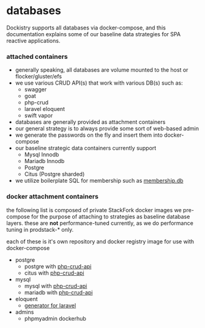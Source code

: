 # databases
Dockistry supports all databases via docker-compose, and this documentation explains some of our baseline data strategies for SPA reactive applications.

### attached containers
- generally speaking, all databases are volume mounted to the host or flocker/gluster/efs
- we use various CRUD API(s) that work with various DB(s) such as:
  * swagger
  * goat
  * php-crud
  * laravel eloquent
  * swift vapor
- databases are generally provided as attachment containers
- our general strategy is to always provide some sort of web-based admin
- we generate the passwords on the fly and insert them into docker-compose
- our baseline strategic data containers currently support
  * Mysql Innodb
  * Mariadb Innodb
  * Postgre 
  * Citus (Postgre sharded)
- we utilize boilerplate SQL for membership such as [membership.db](https://github.com/membership/membership.db)

### docker attachment containers
the following list is composed of private StackFork docker images we pre-compose for the purpose of attaching to strategies as baseline database layers. these are **not** performance-tuned currently, as we do performance tuning in prodstack-* only.

each of these is it's own repository and docker registry image for use with docker-compose
- postgre
  * postgre with [php-crud-api](https://github.com/mevdschee/php-crud-api)
  * citus with [php-crud-api](https://github.com/mevdschee/php-crud-api)
- mysql
  * mysql with [php-crud-api](https://github.com/mevdschee/php-crud-api)
  * mariadb with [php-crud-api](https://github.com/mevdschee/php-crud-api)
- eloquent
  * [generator for laravel](https://www.npmjs.com/package/generator-laravel)
- admins
  * phpmyadmin dockerhub
  
